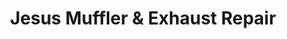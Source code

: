 ---
title: "Jesus Muffler & Exhaust Repair"
url: /tacoma/jesus-muffler-and-exhaust-repair/
shop: car repair
---